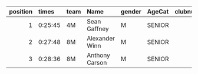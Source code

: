 |   position | times   | team   | Name           | gender   | AgeCat   |   clubnumber | Club name             | Website                                |   finishPosition |
|-----------:|:--------|:-------|:---------------|:---------|:---------|-------------:|:----------------------|:---------------------------------------|-----------------:|
|          1 | 0:25:45 | 4M     | Sean Gaffney   | M        | SENIOR   |            4 | Inverclyde AC         | https://www.inverclydeac.org/          |               14 |
|          2 | 0:27:48 | 8M     | Alexander Winn | M        | SENIOR   |            8 | Bellahouston Harriers | http://www.bellahoustonharriers.co.uk/ |               31 |
|          3 | 0:28:36 | 8M     | Anthony Carson | M        | SENIOR   |            8 | Bellahouston Harriers | http://www.bellahoustonharriers.co.uk/ |               41 |